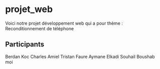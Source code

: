 # projet_web
Voici notre projet développement web qui a pour thème : Reconditionnement de téléphone 

## Participants
Berdan Koc
Charles Amiel
Tristan Faure
Aymane Elkadi
Souhail Boushab
moi